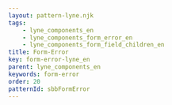 ```yaml
---
layout: pattern-lyne.njk
tags: 
    - lyne_components_en
    - lyne_components_form_error_en
    - lyne_components_form_field_children_en
title: Form-Error
key: form-error-lyne_en
parent: lyne_components_en
keywords: form-error
order: 20
patternId: sbbFormError
---
```

